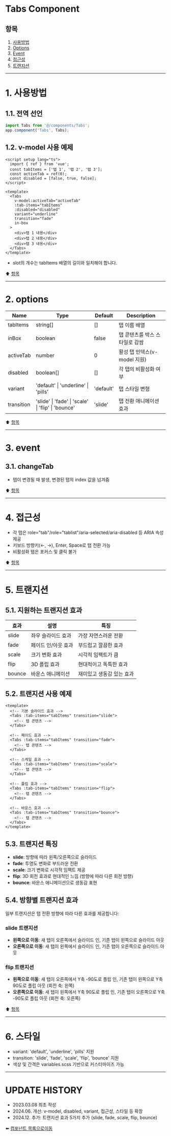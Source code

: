 # Tabs Component

## 항목

1. [사용방법](#1-사용방법)
2. [Options](#2-options)
3. [Event](#3-event)
4. [접근성](#4-접근성)
5. [트랜지션](#5-트랜지션)

---

# 1. 사용방법

## 1.1. 전역 선언

```typescript
import Tabs from '@/components/Tabs';
app.component('Tabs', Tabs);
```

## 1.2. v-model 사용 예제

```vue
<script setup lang="ts">
  import { ref } from 'vue';
  const tabItems = ['탭 1', '탭 2', '탭 3'];
  const activeTab = ref(0);
  const disabled = [false, true, false];
</script>

<template>
  <Tabs
    v-model:activeTab="activeTab"
    :tab-items="tabItems"
    :disabled="disabled"
    variant="underline"
    transition="fade"
    in-box
  >
    <div>탭 1 내용</div>
    <div>탭 2 내용</div>
    <div>탭 3 내용</div>
  </Tabs>
</template>
```

- slot의 개수는 tabItems 배열의 길이와 일치해야 합니다.

:arrow_up: [항목](#항목)

---

# 2. options

| Name       | Type                                               | Default   | Description                    |
| ---------- | -------------------------------------------------- | --------- | ------------------------------ |
| tabItems   | string[]                                           | []        | 탭 이름 배열                   |
| inBox      | boolean                                            | false     | 탭 콘텐츠를 박스 스타일로 감쌈 |
| activeTab  | number                                             | 0         | 활성 탭 인덱스(v-model 지원)   |
| disabled   | boolean[]                                          | []        | 각 탭의 비활성화 여부          |
| variant    | 'default' \| 'underline' \| 'pills'                | 'default' | 탭 스타일 변형                 |
| transition | 'slide' \| 'fade' \| 'scale' \| 'flip' \| 'bounce' | 'slide'   | 탭 전환 애니메이션 효과        |

:arrow_up: [항목](#항목)

---

# 3. event

## 3.1. changeTab

- 탭이 변경될 때 발생, 변경된 탭의 index 값을 넘겨줌

:arrow_up: [항목](#항목)

---

# 4. 접근성

- 각 탭은 role="tab"/role="tablist"/aria-selected/aria-disabled 등 ARIA 속성 제공
- 키보드 방향키(←, →), Enter, Space로 탭 전환 가능
- 비활성화 탭은 포커스 및 클릭 불가

:arrow_up: [항목](#항목)

---

# 5. 트랜지션

## 5.1. 지원하는 트랜지션 효과

| 효과   | 설명                | 특징                      |
| ------ | ------------------- | ------------------------- |
| slide  | 좌우 슬라이드 효과  | 가장 자연스러운 전환      |
| fade   | 페이드 인/아웃 효과 | 부드럽고 깔끔한 효과      |
| scale  | 크기 변화 효과      | 시각적 임팩트가 큼        |
| flip   | 3D 플립 효과        | 현대적이고 독특한 효과    |
| bounce | 바운스 애니메이션   | 재미있고 생동감 있는 효과 |

## 5.2. 트랜지션 사용 예제

```vue
<template>
  <!-- 기본 슬라이드 효과 -->
  <Tabs :tab-items="tabItems" transition="slide">
    <!-- 탭 콘텐츠 -->
  </Tabs>

  <!-- 페이드 효과 -->
  <Tabs :tab-items="tabItems" transition="fade">
    <!-- 탭 콘텐츠 -->
  </Tabs>

  <!-- 스케일 효과 -->
  <Tabs :tab-items="tabItems" transition="scale">
    <!-- 탭 콘텐츠 -->
  </Tabs>

  <!-- 플립 효과 -->
  <Tabs :tab-items="tabItems" transition="flip">
    <!-- 탭 콘텐츠 -->
  </Tabs>

  <!-- 바운스 효과 -->
  <Tabs :tab-items="tabItems" transition="bounce">
    <!-- 탭 콘텐츠 -->
  </Tabs>
</template>
```

## 5.3. 트랜지션 특징

- **slide**: 방향에 따라 왼쪽/오른쪽으로 슬라이드
- **fade**: 투명도 변화로 부드러운 전환
- **scale**: 크기 변화로 시각적 임팩트 제공
- **flip**: 3D 회전 효과로 현대적인 느낌 (방향에 따라 다른 회전 방향)
- **bounce**: 바운스 애니메이션으로 생동감 표현

## 5.4. 방향별 트랜지션 효과

일부 트랜지션은 탭 전환 방향에 따라 다른 효과를 제공합니다:

### slide 트랜지션

- **왼쪽으로 이동**: 새 탭이 오른쪽에서 슬라이드 인, 기존 탭이 왼쪽으로 슬라이드 아웃
- **오른쪽으로 이동**: 새 탭이 왼쪽에서 슬라이드 인, 기존 탭이 오른쪽으로 슬라이드 아웃

### flip 트랜지션

- **왼쪽으로 이동**: 새 탭이 오른쪽에서 Y축 -90도로 플립 인, 기존 탭이 왼쪽으로 Y축 90도로 플립 아웃 (회전 축: 왼쪽)
- **오른쪽으로 이동**: 새 탭이 왼쪽에서 Y축 90도로 플립 인, 기존 탭이 오른쪽으로 Y축 -90도로 플립 아웃 (회전 축: 오른쪽)

:arrow_up: [항목](#항목)

---

# 6. 스타일

- variant: 'default', 'underline', 'pills' 지원
- transition: 'slide', 'fade', 'scale', 'flip', 'bounce' 지원
- 색상 및 간격은 variables.scss 기반으로 커스터마이즈 가능

---

# UPDATE HISTORY

- 2023.03.08 최초 작성
- 2024.06. 개선: v-model, disabled, variant, 접근성, 스타일 등 확장
- 2024.12. 추가: 트랜지션 효과 5가지 추가 (slide, fade, scale, flip, bounce)

:arrow_left: [컴포넌트 목록으로이동](https://github.com/dream-insight/ts-vue3/components)

